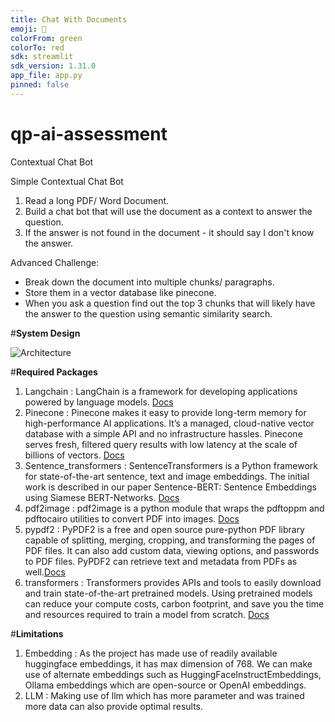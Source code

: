 ```yaml
---
title: Chat With Documents
emoji: 🦀
colorFrom: green
colorTo: red
sdk: streamlit
sdk_version: 1.31.0
app_file: app.py
pinned: false
---
```


# qp-ai-assessment
Contextual Chat Bot

Simple Contextual Chat Bot
1. Read a long PDF/ Word Document. 
2. Build a chat bot that will use the document as a context to answer the question. 
3. If the answer is not found in the document - it should say I don't know the answer. 

Advanced Challenge:
- Break down the document into multiple chunks/ paragraphs. 
- Store them in a vector database like pinecone.  
- When you ask a question find out the top 3 chunks that will likely have the answer to the question using semantic similarity search. 

#**System Design**

![Architecture](https://raw.githubusercontent.com/YogJoshi14/qp-ai-assessment/main/PDF_chat.png)

#**Required Packages**
1. Langchain : LangChain is a framework for developing applications powered by language models. [Docs](https://python.langchain.com/docs/get_started/introduction)
2. Pinecone : Pinecone makes it easy to provide long-term memory for high-performance AI applications. It’s a managed, cloud-native vector database with a simple API and no infrastructure hassles. Pinecone serves fresh, filtered query results with low latency at the scale of billions of vectors. [Docs](https://docs.pinecone.io/docs/quickstart)
3. Sentence_transformers : SentenceTransformers is a Python framework for state-of-the-art sentence, text and image embeddings. The initial work is described in our paper Sentence-BERT: Sentence Embeddings using Siamese BERT-Networks. [Docs](https://www.sbert.net/)
4. pdf2image : pdf2image is a python module that wraps the pdftoppm and pdftocairo utilities to convert PDF into images. [Docs](https://pdf2image.readthedocs.io/en/latest/overview.html)
5. pypdf2 : PyPDF2 is a free and open source pure-python PDF library capable of splitting, merging, cropping, and transforming the pages of PDF files. It can also add custom data, viewing options, and passwords to PDF files. PyPDF2 can retrieve text and metadata from PDFs as well.[Docs](https://pdf2image.readthedocs.io/en/latest/overview.html)
6. transformers : Transformers provides APIs and tools to easily download and train state-of-the-art pretrained models. Using pretrained models can reduce your compute costs, carbon footprint, and save you the time and resources required to train a model from scratch. [Docs](https://huggingface.co/docs/transformers/en/index)

#**Limitations**
1. Embedding : As the project has made use of readily available huggingface embeddings, it has max dimension of 768. We can make use of alternate embeddings such as HuggingFaceInstructEmbeddings, Ollama embeddings which are open-source or OpenAI embeddings.
2. LLM : Making use of llm which has more parameter and was trained more data can also provide optimal results.

